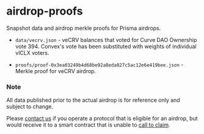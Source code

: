 # airdrop-proofs

Snapshot data and airdrop merkle proofs for Prisma airdrops.

- `data/vecrv.json` - veCRV balances that voted for Curve DAO Ownership vote 394. Convex's vote has been substituted with weights of individual vlCLX voters.

- `proofs/proof-0x3ea03249b4d68be92a8eda027c5ac12e6e419bee.json` - Merkle proof for veCRV airdrop.

### Note

All data published prior to the actual airdrop is for reference only and subject to change.

Please [contact us](https://discord.gg/prismafinance) if you operate a protocol that is eligible for an airdrop, but would receive it to a smart contract that is unable to [call to claim](https://github.com/prisma-fi/prisma-contracts/blob/4e250c0e3964808ea356339873dc9984e6116a43/contracts/dao/AirdropDistributor.sol#L87).
